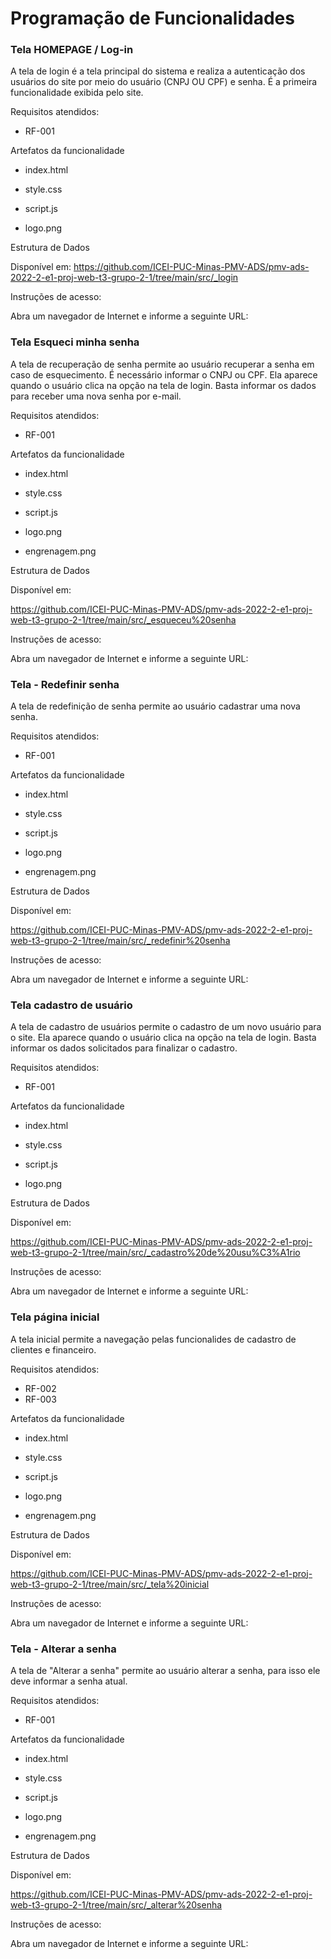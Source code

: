 # Programação de Funcionalidades

### Tela HOMEPAGE / Log-in

A tela de login é a tela principal do sistema e realiza a autenticação dos usuários do site por meio do usuário (CNPJ OU CPF) e senha. É a primeira funcionalidade exibida pelo site.

Requisitos atendidos:

- RF-001

Artefatos da funcionalidade

- index.html

- style.css

- script.js

- logo.png

Estrutura de Dados

Disponível em:
https://github.com/ICEI-PUC-Minas-PMV-ADS/pmv-ads-2022-2-e1-proj-web-t3-grupo-2-1/tree/main/src/_login

Instruções de acesso:

Abra um navegador de Internet e informe a seguinte URL: 

### Tela Esqueci minha senha

A tela de recuperação de senha permite ao usuário recuperar a senha em caso de esquecimento. É necessário informar o CNPJ ou CPF. Ela aparece quando o usuário clica na opção na tela de login. Basta informar os dados para receber uma nova senha por e-mail.

Requisitos atendidos:

- RF-001

Artefatos da funcionalidade

- index.html

- style.css

- script.js

- logo.png

- engrenagem.png

Estrutura de Dados

Disponível em:

https://github.com/ICEI-PUC-Minas-PMV-ADS/pmv-ads-2022-2-e1-proj-web-t3-grupo-2-1/tree/main/src/_esqueceu%20senha

Instruções de acesso:

Abra um navegador de Internet e informe a seguinte URL: 


### Tela - Redefinir senha

A tela de redefinição de senha permite ao usuário cadastrar uma nova senha. 

Requisitos atendidos:

- RF-001

Artefatos da funcionalidade

- index.html

- style.css

- script.js

- logo.png

- engrenagem.png

Estrutura de Dados

Disponível em:

https://github.com/ICEI-PUC-Minas-PMV-ADS/pmv-ads-2022-2-e1-proj-web-t3-grupo-2-1/tree/main/src/_redefinir%20senha

Instruções de acesso:

Abra um navegador de Internet e informe a seguinte URL: 


### Tela cadastro de usuário

A tela de cadastro de usuários permite o cadastro de um novo usuário para o site. Ela aparece quando o usuário clica na opção na tela de login. Basta informar os dados solicitados para finalizar o cadastro.

Requisitos atendidos:

- RF-001

Artefatos da funcionalidade

- index.html

- style.css

- script.js

- logo.png


Estrutura de Dados

Disponível em:

https://github.com/ICEI-PUC-Minas-PMV-ADS/pmv-ads-2022-2-e1-proj-web-t3-grupo-2-1/tree/main/src/_cadastro%20de%20usu%C3%A1rio

Instruções de acesso:

Abra um navegador de Internet e informe a seguinte URL: 


### Tela página inicial

A tela inicial permite a navegação pelas funcionalides de cadastro de clientes e financeiro.

Requisitos atendidos:

- RF-002
- RF-003

Artefatos da funcionalidade

- index.html

- style.css

- script.js

- logo.png

- engrenagem.png


Estrutura de Dados

Disponível em:

https://github.com/ICEI-PUC-Minas-PMV-ADS/pmv-ads-2022-2-e1-proj-web-t3-grupo-2-1/tree/main/src/_tela%20inicial

Instruções de acesso:

Abra um navegador de Internet e informe a seguinte URL: 


### Tela - Alterar a senha

A tela de "Alterar a senha" permite ao usuário alterar a senha, para isso ele deve informar a senha atual.

Requisitos atendidos:

- RF-001

Artefatos da funcionalidade

- index.html

- style.css

- script.js

- logo.png

- engrenagem.png

Estrutura de Dados

Disponível em:

https://github.com/ICEI-PUC-Minas-PMV-ADS/pmv-ads-2022-2-e1-proj-web-t3-grupo-2-1/tree/main/src/_alterar%20senha

Instruções de acesso:

Abra um navegador de Internet e informe a seguinte URL: 







